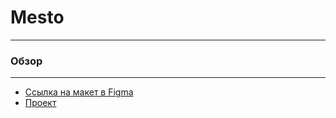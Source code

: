 # Mesto

-----------------------------------------------

### Обзор

-----------------------------------------------

* [Ссылка на макет в Figma](https://www.figma.com/file/2cn9N9jSkmxD84oJik7xL7/JavaScript.-Sprint-4?node-id=0%3A1)
* [Проект](https://taashev.github.io/mesto/)

